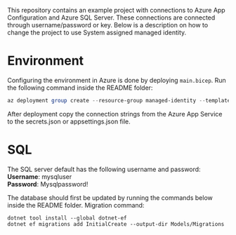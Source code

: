 This repository contains an example project with connections to Azure App Configuration and Azure SQL Server. These connections are connected through username/password or key. Below is a description on how to change the project to use System assigned managed identity.

# Environment
Configuring the environment in Azure is done by deploying `main.bicep`. Run the following command inside the README folder:
```powershell
az deployment group create --resource-group managed-identity --template-file Deployment/main.bicep --parameters Deployment/main.bicepparam
```

After deployment copy the connection strings from the Azure App Service to the secrets.json or appsettings.json file.

# SQL
The SQL server default has the following username and password:<br/>
**Username**: mysqluser <br/>
**Password**: Mysqlpassword!<br/>

The database should first be updated by running the commands below inside the README folder.
Migration command:
```dotnetcli
dotnet tool install --global dotnet-ef
dotnet ef migrations add InitialCreate --output-dir Models/Migrations
```
